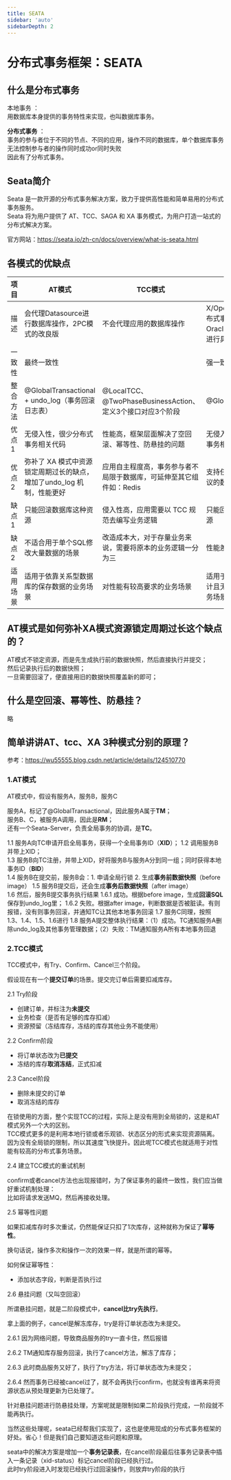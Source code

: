 ```yaml
---
title: SEATA
sidebar: 'auto'
sidebarDepth: 2
---
```


# 分布式事务框架：SEATA


## 什么是分布式事务

本地事务 ：  
用数据库本身提供的事务特性来实现，也叫数据库事务。  

**分布式事务** ：  
事务的参与者位于不同的节点、不同的应用，操作不同的数据库，单个数据库事务无法控制参与者的操作同时成功or同时失败  
因此有了分布式事务。  

## Seata简介

Seata 是一款开源的分布式事务解决方案，致力于提供高性能和简单易用的分布式事务服务。  
Seata 将为用户提供了 AT、TCC、SAGA 和 XA 事务模式，为用户打造一站式的分布式解决方案。  

官方网站：<https://seata.io/zh-cn/docs/overview/what-is-seata.html>

## 各模式的优缺点

|项目|AT模式|TCC模式|XA模式|
|---|---|---|---|
|描述|会代理Datasource进行数据库操作，2PC模式的改良版|不会代理应用的数据库操作|X/Open组织定义了分布式事务接口，Oracle、mysql等厂商进行具体的实现|
|一致性|最终一致性||强一致性|
|整合方法|@GlobalTransactional + undo_log（事务回滚日志表） | @LocalTCC、@TwoPhaseBusinessAction、定义3个接口对应3个阶段 | @GlobalTransactional |
|优点1|无侵入性，很少分布式事务相关代码|性能高，框架层面解决了空回滚、幂等性、防悬挂的问题|无侵入性，极少分布式事务相关代码|
|优点2|弥补了 XA 模式中资源锁定周期过长的缺点，增加了undo_log 机制，性能更好|应用自主程度高，事务参与者不局限于数据库，可延伸至其它组件如：Redis|支持任何实现了 XA 协议的数据源|
|缺点1|只能回滚数据库这种资源|侵入性高，应用需要以 TCC 规范去编写业务逻辑|只能回滚数据库这种资源|
|缺点2|不适合用于单个SQL修改大量数据的场景|改造成本大，对于存量业务来说，需要将原本的业务逻辑一分为三|性能差|
|适用场景|适用于依靠关系型数据库的保存数据的业务场景|对性能有较高要求的业务场景|适用于基于 XA 协议设计且无法进行改造的业务场景|


## AT模式是如何弥补XA模式资源锁定周期过长这个缺点的？ 
AT模式不锁定资源，而是先生成执行前的数据快照，然后直接执行并提交；  
然后记录执行后的数据快照；  
一旦需要回滚了，便直接用旧的数据快照覆盖新的即可；


## 什么是空回滚、幂等性、防悬挂？

略

## 简单讲讲AT、tcc、XA 3种模式分别的原理？

参考：<https://wu55555.blog.csdn.net/article/details/124510770>

### 1.AT模式

AT模式中，假设有服务A，服务B，服务C

服务A，标记了@GlobalTransactional，因此服务A属于**TM**；  
服务B、C，被服务A调用，因此是**RM**；  
还有一个Seata-Server，负责全局事务的协调，是**TC**。


1.1 服务A向TC申请开启全局事务，获得一个全局事务ID（**XID**）；
1.2 调用服务B并带上XID；  
1.3 服务B向TC注册，并带上XID，好将服务B与服务A分到同一组；同时获得本地事务ID（**BID**）  
1.4 服务B在提交前，服务B会：1. 申请全局行锁 2. 生成**事务前数据快照**（before image）
1.5 服务B提交后，还会生成**事务后数据快照**（after image）  
1.6 然后，服务B提交事务执行结果
1.6.1 成功。根据before image，生成**回滚SQL**保存到undo_log里；
1.6.2 失败。根据after image，判断数据是否被脏读。有则报错，没有则事务回滚，并通知TC让其他本地事务回滚
1.7 服务C同理，按照1.3、1.4、1.5、1.6进行
1.8 服务A提交整体执行结果：（1）成功。TC通知服务A删除undo_log及其他事务管理数据；（2）失败：TM通知服务A所有本地事务回退




### 2.TCC模式

TCC模式中，有Try、Confirm、Cancel三个阶段。

假设现在有一个**提交订单**的场景。提交完订单后需要扣减库存。

2.1 Try阶段
* 创建订单，并标注为**未提交**
* 业务检查（是否有足够的库存扣减）
* 资源预留（冻结库存，冻结的库存其他业务不能使用）

2.2 Confirm阶段
* 将订单状态改为**已提交**
* 冻结的库存**取消冻结**，正式扣减

2.3 Cancel阶段
* 删除未提交的订单
* 取消冻结的库存

在锁使用的方面，整个实现TCC的过程，实际上是没有用到全局锁的，这是和AT模式另外一个大的区别。  
TCC模式更多的是利用本地行锁或者乐观锁、状态区分的形式来实现资源隔离。  
因为没有全局锁的限制，所以其速度飞快提升。因此呢TCC模式也就适用于对性能有较高的分布式事务场景。


2.4 建立TCC模式的重试机制

confirm或者cancel方法也出现报错时，为了保证事务的最终一致性，我们应当做好重试机制处理：  
比如将请求发送MQ，然后再接收处理。


2.5 幂等性问题

如果扣减库存时多次重试，仍然能保证只扣了1次库存，这种就称为保证了**幂等性**。

换句话说，操作多次和操作一次的效果一样，就是所谓的幂等。

如何保证幂等性：
* 添加状态字段，判断是否执行过


2.6 悬挂问题（又叫空回滚）

所谓悬挂问题，就是二阶段模式中，**cancel比try先执行**。

拿上面的例子，cancel是解冻库存，try是将订单状态改为未提交。

2.6.1 因为网络问题，导致商品服务的try一直卡住，然后报错

2.6.2 TM通知库存服务回滚，执行了cancel方法，解冻了库存；

2.6.3 此时商品服务又好了，执行了try方法，将订单状态改为未提交；

2.6.4 然而事务已经被cancel过了，就不会再执行confirm，也就没有谁再来将资源状态从预处理更新为已处理了。

针对悬挂问题进行防悬挂处理，方案呢就是限制如果二阶段执行完成，一阶段就不能再执行。

当然这些处理呢，seata已经帮我们实现了，这也是使用现成的分布式事务框架的好处。省心！但是我们自己要知道这些问题和原理。

seata中的解决方案是增加一个**事务记录表**，在cancel阶段最后往事务记录表中插入一条记录（xid-status）标记cancel阶段已经执行过。  
此时try阶段进入时发现已经执行过回滚操作，则放弃try阶段的执行